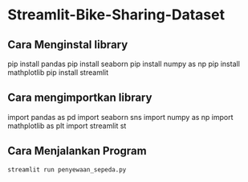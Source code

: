 # Streamlit-Bike-Sharing-Dataset
## Cara Menginstal library
pip install pandas 
pip install seaborn 
pip install numpy as np
pip install mathplotlib 
pip install streamlit 

## Cara mengimportkan library
import pandas as pd 
import seaborn sns
import numpy as np
import mathplotlib as plt
import streamlit st

## Cara Menjalankan Program
```sh
streamlit run penyewaan_sepeda.py
